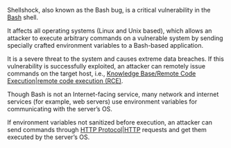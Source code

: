 Shellshock, also known as the Bash bug, is a critical vulnerability in the [Bash]() shell.

It affects all operating systems (Linux and Unix based), which allows an attacker to execute arbitrary commands on a vulnerable system by sending specially crafted environment variables to a Bash-based application.

It is a severe threat to the system and causes extreme data breaches. If this vulnerability is successfully exploited, an attacker can remotely issue commands on the target host, i.e., [Knowledge Base/Remote Code Execution|remote code execution (RCE)](). 

Though Bash is not an Internet-facing service, many network and internet services (for example, web servers) use environment variables for communicating with the server’s OS.   

If environment variables not sanitized before execution, an attacker can send commands through [HTTP Protocol|HTTP]() requests and get them executed by the server’s OS. 




